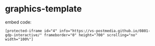 # graphics-template


embed code:

`[protected-iframe id="4" info="https://vs-postmedia.github.io/0801-gdp-interactive/" frameborder="0" height="700" scrolling="no" width="100%"]`
